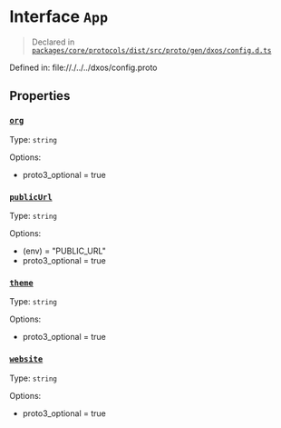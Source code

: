 # Interface `App`
> Declared in [`packages/core/protocols/dist/src/proto/gen/dxos/config.d.ts`]()

Defined in:
   file://./../../dxos/config.proto
## Properties
### [`org`]()
Type: `string`

Options:
  - proto3_optional = true
### [`publicUrl`]()
Type: `string`

Options:
  - (env) = "PUBLIC_URL"
  - proto3_optional = true
### [`theme`]()
Type: `string`

Options:
  - proto3_optional = true
### [`website`]()
Type: `string`

Options:
  - proto3_optional = true